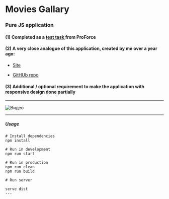 # Movies Gallary

### Pure JS application

#### (1) Completed as a [test task ](https://drive.google.com/file/d/1iChZ15MxriW6Jcpo96XnH5d9-2aFiiNH/view?usp=sharing) from ProForce

#### (2) A very close analogue of this application, created by me over a year ago:

- [Site](http://git.lekua.in.ua/glo-kinopoisk/)

- [GitHUb repo](https://github.com/sxidsvit/glo-kinopoisk)

#### (3) Additional / optional requirement to make the application with responsive design done partially

---

![Видео](./docs/video/demo.gif)

---

##### Usage

```
# Install dependencies
npm install

# Run in development
npm run start

# Run in production
npm run clean
npm run build

# Run server

serve dist
---
```
